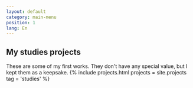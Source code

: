 ```yaml
---
layout: default
category: main-menu
position: 1
lang: En
---
```


## My studies projects
These are some of my first works. They don't have any special value, but I kept them as a keepsake.
{% include projects.html projects = site.projects tag = 'studies' %}


